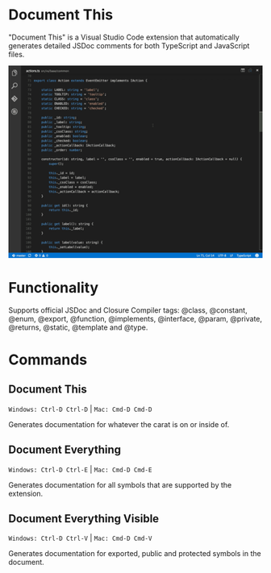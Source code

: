 # Document This
"Document This" is a Visual Studio Code extension that automatically generates detailed JSDoc comments for both TypeScript and JavaScript files.

![Demo](images/demo.gif)

# Functionality
Supports official JSDoc and Closure Compiler tags: @class, @constant, @enum, @export, @function, @implements, @interface, @param, @private, @returns, @static, @template and @type.

# Commands
## Document This
`Windows: Ctrl-D Ctrl-D` | `Mac: Cmd-D Cmd-D`

Generates documentation for whatever the carat is on or inside of.
## Document Everything
`Windows: Ctrl-D Ctrl-E` | `Mac: Cmd-D Cmd-E`

Generates documentation for all symbols that are supported by the extension.
## Document Everything Visible
`Windows: Ctrl-D Ctrl-V` | `Mac: Cmd-D Cmd-V`

Generates documentation for exported, public and protected symbols in the document.